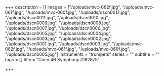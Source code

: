 +++
description = []
images = ["/uploads/mvc-062f.jpg", "/uploads/mvc-061f.jpg", "/uploads/mvc-060f.jpg", "/uploads/dscn0012.jpg", "/uploads/dscn0011.jpg", "/uploads/dscn0010.jpg", "/uploads/dscn0009.jpg", "/uploads/dscn0008.jpg", "/uploads/dscn0007.jpg", "/uploads/dscn0006.jpg", "/uploads/dscn0005.jpg", "/uploads/dscn0004.jpg", "/uploads/dscn0003.jpg", "/uploads/dscn0002.jpg", "/uploads/dscn0001.jpg", "/uploads/dscn0003.jpg", "/uploads/mvc-062f.jpg", "/uploads/mvc-061f.jpg", "/uploads/mvc-060f.jpg", "/uploads/dscn0005.jpg"]
instruments = "trumpets"
series = ""
subtitle = ""
tags = []
title = "Conn 4B Symphony  #182875"

+++
